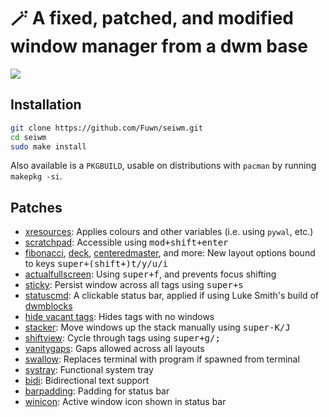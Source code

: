 # 🪄 A fixed, patched, and modified window manager from a dwm base

<img src="https://i.imgur.com/nxjjDO6.png">

## Installation

```bash
git clone https://github.com/Fuwn/seiwm.git
cd seiwm
sudo make install
```

Also available is a `PKGBUILD`, usable on distributions with `pacman` by running `makepkg -si`.

## Patches

- [xresources](https://dwm.suckless.org/patches/xresources/): Applies colours and other variables (i.e. using `pywal`, etc.)
- [scratchpad](https://dwm.suckless.org/patches/scratchpad/): Accessible using <kbd>mod+shift+enter</kbd>
- [fibonacci](https://dwm.suckless.org/patches/fibonacci/), [deck](https://dwm.suckless.org/patches/deck/), [centeredmaster](https://dwm.suckless.org/patches/centeredmaster/), and more: New layout options bound to keys <kbd>super+(shift+)t/y/u/i</kbd>
- [actualfullscreen](https://dwm.suckless.org/patches/actualfullscreen/): Using <kbd>super+f</kbd>, and prevents focus shifting
- [sticky](https://dwm.suckless.org/patches/sticky/): Persist window across all tags using <kbd>super+s</kbd>
- [statuscmd](https://dwm.suckless.org/patches/statuscmd/): A clickable status bar, applied if using Luke Smith's build of [dwmblocks](https://github.com/lukesmithxyz/dwmblocks)
- [hide vacant tags](https://dwm.suckless.org/patches/hide_vacant_tags/): Hides tags with no windows
- [stacker](https://dwm.suckless.org/patches/stacker/): Move windows up the stack manually using <kbd>super-K/J</kbd>
- [shiftview](https://dwm.suckless.org/patches/nextprev/): Cycle through tags using <kbd>super+g/;</kbd>
- [vanitygaps](https://dwm.suckless.org/patches/vanitygaps/): Gaps allowed across all layouts
- [swallow](https://dwm.suckless.org/patches/swallow/): Replaces terminal with program if spawned from terminal
- [systray](https://dwm.suckless.org/patches/systray/): Functional system tray
- [bidi](https://dwm.suckless.org/patches/bidi/): Bidirectional text support
- [barpadding](https://dwm.suckless.org/patches/barpadding/): Padding for status bar
- [winicon](https://dwm.suckless.org/patches/winicon/): Active window icon shown in status bar

